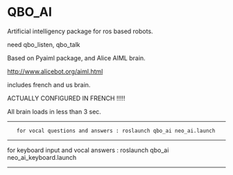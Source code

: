 QBO_AI
========

Artificial intelligency package for ros based robots.

need qbo_listen, qbo_talk

Based on Pyaiml package, and Alice AIML brain.

http://www.alicebot.org/aiml.html

includes french and us brain.

ACTUALLY CONFIGURED IN FRENCH !!!!!

All brain loads in less than 3 sec.
_______________________________________________________________________________

       for vocal questions and answers : roslaunch qbo_ai neo_ai.launch

_______________________________________________________________________________


 for keyboard input and vocal answers : roslaunch qbo_ai neo_ai_keyboard.launch
_______________________________________________________________________________

